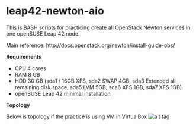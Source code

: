 # leap42-newton-aio

This is BASH scripts for practicing create all OpenStack Newton services in one openSUSE Leap 42 node.

Main reference: http://docs.openstack.org/newton/install-guide-obs/

__Requirements__
* CPU 4 cores
* RAM 8 GB
* HDD 30 GB (sda1 / 16GB XFS, sda2 SWAP 4GB, sda3 Extended all remaining disk space, sda5 LVM 5GB, sda6 XFS 1GB, sda7 XFS 1GB)
* openSUSE Leap 42 minimal installation

__Topology__

Below is topology if the practice is using VM in VirtualBox
![alt tag](https://raw.githubusercontent.com/GLiBogor/leap42-newton-aio/master/leap42-newton-aio.png)


